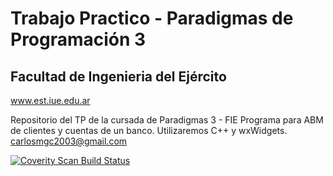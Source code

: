 # Trabajo Practico - Paradigmas de Programación 3
## Facultad de Ingenieria del Ejército
www.est.iue.edu.ar

Repositorio del TP de la cursada de Paradigmas 3 - FIE
Programa para ABM de clientes y cuentas de un banco.
Utilizaremos C++ y wxWidgets.
carlosmgc2003@gmail.com

<a href="https://scan.coverity.com/projects/carlosmgc2003-tp-paradigmas3">
  <img alt="Coverity Scan Build Status"
       src="https://scan.coverity.com/projects/17207/badge.svg"/>
</a>
